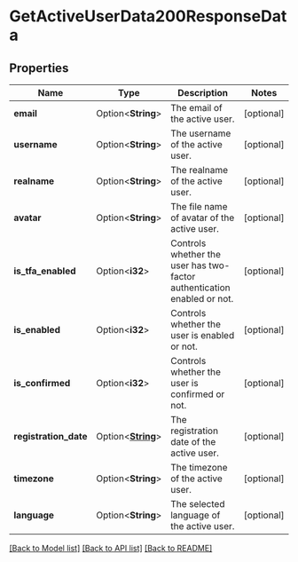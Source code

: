 # GetActiveUserData200ResponseData

## Properties

Name | Type | Description | Notes
------------ | ------------- | ------------- | -------------
**email** | Option<**String**> | The email of the active user. | [optional]
**username** | Option<**String**> | The username of the active user. | [optional]
**realname** | Option<**String**> | The realname of the active user. | [optional]
**avatar** | Option<**String**> | The file name of avatar of the active user. | [optional]
**is_tfa_enabled** | Option<**i32**> | Controls whether the user has two-factor authentication enabled or not. | [optional]
**is_enabled** | Option<**i32**> | Controls whether the user is enabled or not. | [optional]
**is_confirmed** | Option<**i32**> | Controls whether the user is confirmed or not. | [optional]
**registration_date** | Option<[**String**](string.md)> | The registration date of the active user. | [optional]
**timezone** | Option<**String**> | The timezone of the active user. | [optional]
**language** | Option<**String**> | The selected language of the active user. | [optional]

[[Back to Model list]](../README.md#documentation-for-models) [[Back to API list]](../README.md#documentation-for-api-endpoints) [[Back to README]](../README.md)


